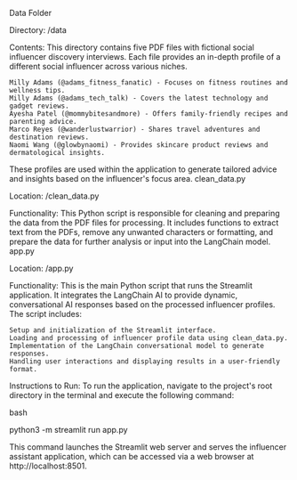 Data Folder

Directory: /data

Contents:
This directory contains five PDF files with fictional social influencer discovery interviews. Each file provides an in-depth profile of a different social influencer across various niches.

    Milly Adams (@adams_fitness_fanatic) - Focuses on fitness routines and wellness tips.
    Milly Adams (@adams_tech_talk) - Covers the latest technology and gadget reviews.
    Ayesha Patel (@mommybitesandmore) - Offers family-friendly recipes and parenting advice.
    Marco Reyes (@wanderlustwarrior) - Shares travel adventures and destination reviews.
    Naomi Wang (@glowbynaomi) - Provides skincare product reviews and dermatological insights.

These profiles are used within the application to generate tailored advice and insights based on the influencer's focus area.
clean_data.py

Location: /clean_data.py

Functionality:
This Python script is responsible for cleaning and preparing the data from the PDF files for processing. It includes functions to extract text from the PDFs, remove any unwanted characters or formatting, and prepare the data for further analysis or input into the LangChain model.
app.py

Location: /app.py

Functionality:
This is the main Python script that runs the Streamlit application. It integrates the LangChain AI to provide dynamic, conversational AI responses based on the processed influencer profiles. The script includes:

    Setup and initialization of the Streamlit interface.
    Loading and processing of influencer profile data using clean_data.py.
    Implementation of the LangChain conversational model to generate responses.
    Handling user interactions and displaying results in a user-friendly format.

Instructions to Run:
To run the application, navigate to the project's root directory in the terminal and execute the following command:

bash

python3 -m streamlit run app.py

This command launches the Streamlit web server and serves the influencer assistant application, which can be accessed via a web browser at http://localhost:8501.
